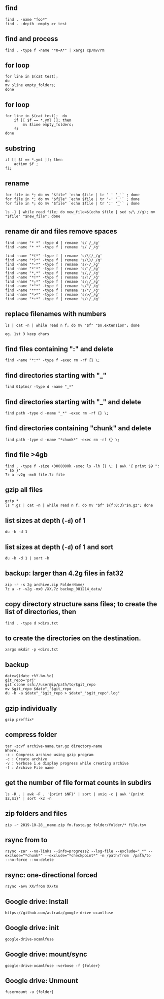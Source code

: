 ## find

    find . -name "foo*"
    find . -depth -empty >> test

## find and process

    find . -type f -name "*O=A*" | xargs cp/mv/rm

## for loop  
    for line in $(cat test);  
    do  
    mv $line empty_folders;  
    done  

## for loop  
    for line in $(cat test);  do  
        if [[ $f == *.yml ]]; then
            mv $line empty_folders; 
        fi
    done  

## substring

    if [[ $f == *.yml ]]; then 
        action $f ; 
    fi; 

## rename  

    for file in *; do mv "$file" `echo $file | tr ' ' '_'` ; done  
    for file in *; do mv "$file" `echo $file | tr '-' '_'` ; done  
    for file in *; do mv "$file" `echo $file | tr ':' '_'` ; done  

    ls -1 | while read file; do new_file=$(echo $file | sed s/\ //g); mv "$file" "$new_file"; done  


## rename dir and files remove spaces  

    find -name "* *" -type d | rename 's/ /_/g'  
    find -name "* *" -type f | rename 's/ /_/g'  

    find -name "*(*" -type f | rename 's/\(/_/g'  
    find -name "*)*" -type f | rename 's/\)/_/g'  
    find -name "*-*" -type f | rename 's/-/_/g'  
    find -name "*'*" -type f | rename 's/'/_/g'  
    find -name "*,*" -type f | rename 's/,/_/g'  
    find -name "*!*" -type f | rename 's/!/_/g'  
    find -name "*;*" -type f | rename 's/;/_/g'  
    find -name "*"*" -type f | rename 's/"/_/g'  
    find -name "***" -type f | rename 's/*/_/g'  
    find -name "*>*" -type f | rename 's/>/_/g'  
    find -name "*:*" -type f | rename 's/:/_/g'  
  
## replace filenames with numbers  

    ls | cat -n | while read n f; do mv "$f" "$n.extension"; done

    eg. 1st 3 keep chars

## find files containing ":" and delete

    find -name "*:*" -type f -exec rm -rf {} \;

## find directories starting with "_"
   
    find 01ptms/ -type d -name "_*"

## find directories starting with "_" and delete

    find path -type d -name "_*" -exec rm -rf {} \;

## find directories containing "chunk" and delete

    find path -type d -name "*chunk*" -exec rm -rf {} \;

## find file >4gb 
    find . -type f -size +3000000k -exec ls -lh {} \; | awk '{ print $9 ": " $5 }'
    7z a -v2g -mx0 file.7z file    

## gzip all files

    gzip *
    ls *.gz | cat -n | while read n f; do mv "$f" ${f:0:3}"$n.gz"; done
    
## list sizes at depth (`-d`) of 1
    
    du -h -d 1

## list sizes at depth (`-d`) of 1 and sort
    
    du -h -d 1 | sort -h

## backup: larger than 4.2g files in fat32
    zip -r -s 2g archive.zip FolderName/
    7z a -r -v2g -mx0 /XX.7z backup_081214_data/

## copy directory structure sans files; to create the list of directories, then

    find . -type d >dirs.txt

## to create the directories on the destination.

    xargs mkdir -p <dirs.txt

## backup

    date=$(date +%Y-%m-%d)
    git_repo='prj'
    git clone ssh://user@ip/path/to/$git_repo
    mv $git_repo $date"_"$git_repo
    du -h -a $date"_"$git_repo > $date"_"$git_repo".log"

## gzip individually

    gzip preffix*
    
## compress folder

    tar -zcvf archive-name.tar.gz directory-name
    Where,
    -z : Compress archive using gzip program
    -c : Create archive
    -v : Verbose i.e display progress while creating archive
    -f : Archive File name

## get the number of file format counts in subdirs

    ls -R . | awk -F . '{print $NF}' | sort | uniq -c | awk '{print $2,$1}' | sort -k2 -n

## zip folders and files

    zip -r 2019-10-28__name.zip fn.fastq.gz folder/folder/* file.tsv


## rsync from to

    rsync -zar --no-links --info=progress2 --log-file --exclude="_*" --exclude="*chunk*" --exclude="*checkpoint*" -n /path/from  /path/to
    --no-force --no-delete 

## rsync: one-directional forced

    rsync -avv XX/from XX/to

## Google drive: Install 

    https://github.com/astrada/google-drive-ocamlfuse

## Google drive: init

    google-drive-ocamlfuse

## Google drive: mount/sync

    google-drive-ocamlfuse -verbose -f {folder}

## Google drive: Unmount

    fusermount -u {folder}
